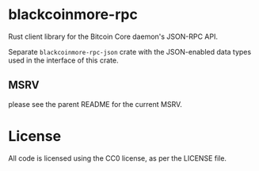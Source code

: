 blackcoinmore-rpc
===============

Rust client library for the Bitcoin Core daemon's JSON-RPC API.

Separate `blackcoinmore-rpc-json` crate with the JSON-enabled data types used 
in the interface of this crate.


## MSRV

please see the parent README for the current MSRV.

# License

All code is licensed using the CC0 license, as per the LICENSE file.

